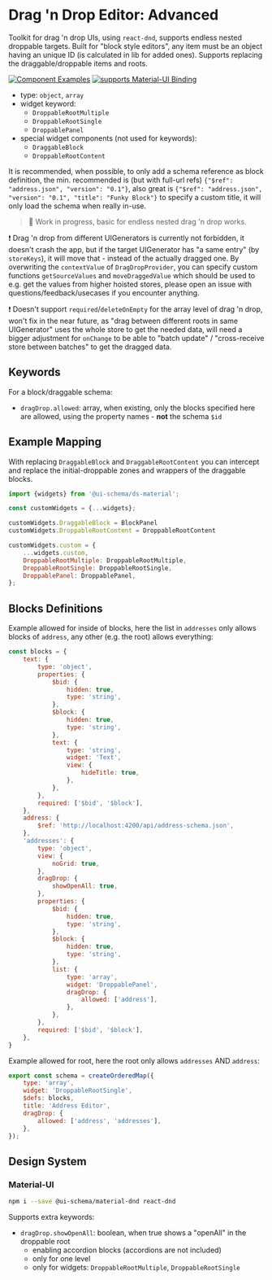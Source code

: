 # Drag 'n Drop Editor: Advanced

Toolkit for drag 'n drop UIs, using `react-dnd`, supports endless nested droppable targets. Built for "block style editors", any item must be an object having an unique ID (is calculated in lib for added ones). Supports replacing the draggable/droppable items and roots.

[![Component Examples](https://img.shields.io/badge/Examples-green?labelColor=1d3d39&color=1a6754&logoColor=ffffff&style=flat-square&logo=plex)](#demo-ui-generator) [![supports Material-UI Binding](https://img.shields.io/badge/Material-green?labelColor=1a237e&color=0d47a1&logoColor=ffffff&style=flat-square&logo=material-ui)](#material-ui)

- type: `object`, `array`
- widget keyword:
    - `DroppableRootMultiple`
    - `DroppableRootSingle`
    - `DroppablePanel`
- special widget components (not used for keywords):
    - `DraggableBlock`
    - `DroppableRootContent`

It is recommended, when possible, to only add a schema reference as block definition, the min. recommended is (but with full-url refs) `{"$ref": "address.json", "version": "0.1"}`, also great is `{"$ref": "address.json", "version": "0.1", "title": "Funky Block"}` to specify a custom title, it will only load the schema when really in-use.

> 🚧 Work in progress, basic for endless nested drag 'n drop works.

❗ Drag 'n drop from different UIGenerators is currently not forbidden, it doesn't crash the app, but if the target UIGenerator has "a same entry" (by `storeKeys`), it will move that - instead of the actually dragged one. By overwriting the `contextValue` of `DragDropProvider`, you can specify custom functions `getSourceValues` and `moveDraggedValue` which should be used to e.g. get the values from higher hoisted stores, please open an issue with questions/feedback/usecases if you encounter anything.

❗ Doesn't support `required`/`deleteOnEmpty` for the array level of drag 'n drop, won't fix in the near future, as "drag between different roots in same UIGenerator" uses the whole store to get the needed data, will need a bigger adjustment for `onChange` to be able to "batch update" / "cross-receive store between batches" to get the dragged data.

## Keywords

For a block/draggable schema:

- `dragDrop.allowed`: array, when existing, only the blocks specified here are allowed, using the property names - **not** the schema `$id`

## Example Mapping

With replacing `DraggableBlock` and `DraggableRootContent` you can intercept and replace the initial-droppable zones and wrappers of the draggable blocks.

```js
import {widgets} from '@ui-schema/ds-material';

const customWidgets = {...widgets};

customWidgets.DraggableBlock = BlockPanel
customWidgets.DroppableRootContent = DroppableRootContent

customWidgets.custom = {
    ...widgets.custom,
    DroppableRootMultiple: DroppableRootMultiple,
    DroppableRootSingle: DroppableRootSingle,
    DroppablePanel: DroppablePanel,
};
```

## Blocks Definitions


Example allowed for inside of blocks, here the list in `addresses` only allows blocks of `address`, any other (e.g. the root) allows everything:

```js
const blocks = {
    text: {
        type: 'object',
        properties: {
            $bid: {
                hidden: true,
                type: 'string',
            },
            $block: {
                hidden: true,
                type: 'string',
            },
            text: {
                type: 'string',
                widget: 'Text',
                view: {
                    hideTitle: true,
                },
            },
        },
        required: ['$bid', '$block'],
    },
    address: {
        $ref: 'http://localhost:4200/api/address-schema.json',
    },
    'addresses': {
        type: 'object',
        view: {
            noGrid: true,
        },
        dragDrop: {
            showOpenAll: true,
        },
        properties: {
            $bid: {
                hidden: true,
                type: 'string',
            },
            $block: {
                hidden: true,
                type: 'string',
            },
            list: {
                type: 'array',
                widget: 'DroppablePanel',
                dragDrop: {
                    allowed: ['address'],
                },
            },
        },
        required: ['$bid', '$block'],
    },
}
```

Example allowed for root, here the root only allows `addresses` AND `address`:

```js
export const schema = createOrderedMap({
    type: 'array',
    widget: 'DroppableRootSingle',
    $defs: blocks,
    title: 'Address Editor',
    dragDrop: {
        allowed: ['address', 'addresses'],
    },
});
```

## Design System

### Material-UI

```bash
npm i --save @ui-schema/material-dnd react-dnd
```

Supports extra keywords:

- `dragDrop.showOpenAll`: boolean, when true shows a "openAll" in the droppable root
    - enabling accordion blocks (accordions are not included)
    - only for one level
    - only for widgets: `DroppableRootMultiple`, `DroppableRootSingle`
